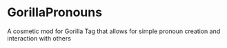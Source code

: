 # GorillaPronouns
A cosmetic mod for Gorilla Tag that allows for simple pronoun creation and interaction with others
